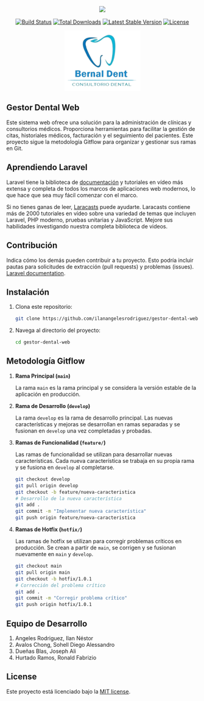 <p align="center"><a href="https://laravel.com" target="_blank"><img src="https://raw.githubusercontent.com/laravel/art/master/logo-lockup/5%20SVG/2%20CMYK/1%20Full%20Color/laravel-logolockup-cmyk-red.svg" width="400"></a></p>

<p align="center">
<a href="https://travis-ci.org/laravel/framework"><img src="https://travis-ci.org/laravel/framework.svg" alt="Build Status"></a>
<a href="https://packagist.org/packages/laravel/framework"><img src="https://img.shields.io/packagist/dt/laravel/framework" alt="Total Downloads"></a>
<a href="https://packagist.org/packages/laravel/framework"><img src="https://img.shields.io/packagist/v/laravel/framework" alt="Latest Stable Version"></a>
<a href="https://packagist.org/packages/laravel/framework"><img src="https://img.shields.io/packagist/l/laravel/framework" alt="License"></a>
</p>

<p align="center">
<img width="200px" src="media/logo-empresa.png">
</p>

## Gestor Dental Web

Este sistema web ofrece una solución para la administración de clínicas y consultorios médicos. Proporciona herramientas para facilitar la gestión de citas, historiales médicos, facturación y el seguimiento del pacientes. Este proyecto sigue la metodología Gitflow para organizar y gestionar sus ramas en Git.


## Aprendiendo Laravel

Laravel tiene la biblioteca de [documentación](https://laravel.com/docs) y tutoriales en vídeo más extensa y completa de todos los marcos de aplicaciones web modernos, lo que hace que sea muy fácil comenzar con el marco.

Si no tienes ganas de leer, [Laracasts](https://laracasts.com) puede ayudarte. Laracasts contiene más de 2000 tutoriales en vídeo sobre una variedad de temas que incluyen Laravel, PHP moderno, pruebas unitarias y JavaScript. Mejore sus habilidades investigando nuestra completa biblioteca de videos.

## Contribución

Indica cómo los demás pueden contribuir a tu proyecto. Esto podría incluir pautas para solicitudes de extracción (pull requests) y problemas (issues).
[Laravel documentation](https://laravel.com/docs/contributions).

## Instalación

1. Clona este repositorio:

    ```bash
    git clone https://github.com/ilanangelesrodriguez/gestor-dental-web.git
    ```

2. Navega al directorio del proyecto:

    ```bash
    cd gestor-dental-web
    ```


## Metodología Gitflow

1. **Rama Principal (`main`)**

   La rama `main` es la rama principal y se considera la versión estable de la aplicación en producción.


2. **Rama de Desarrollo (`develop`)**

   La rama `develop` es la rama de desarrollo principal. Las nuevas características y mejoras se desarrollan en ramas separadas y se fusionan en `develop` una vez completadas y probadas.


3. **Ramas de Funcionalidad (`feature/`)**

   Las ramas de funcionalidad se utilizan para desarrollar nuevas características. Cada nueva característica se trabaja en su propia rama y se fusiona en `develop` al completarse.

    ```bash
    git checkout develop
    git pull origin develop
    git checkout -b feature/nueva-caracteristica
    # Desarrollo de la nueva característica
    git add .
    git commit -m "Implementar nueva característica"
    git push origin feature/nueva-caracteristica
    ```

4. **Ramas de Hotfix (`hotfix/`)**

   Las ramas de hotfix se utilizan para corregir problemas críticos en producción. Se crean a partir de `main`, se corrigen y se fusionan nuevamente en `main` y `develop`.

    ```bash
    git checkout main
    git pull origin main
    git checkout -b hotfix/1.0.1
    # Corrección del problema crítico
    git add .
    git commit -m "Corregir problema crítico"
    git push origin hotfix/1.0.1
    ```


## Equipo de Desarrollo

1. Angeles Rodriguez, Ilan Néstor
2. Avalos Chong, Sohell Diego Alessandro
3. Dueñas Blas, Joseph Ali
4. Hurtado Ramos, Ronald Fabrizio


## License

Este proyecto está licenciado bajo la [MIT license](https://opensource.org/licenses/MIT).
